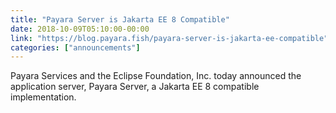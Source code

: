 ```yaml
---
title: "Payara Server is Jakarta EE 8 Compatible"
date: 2018-10-09T05:10:00-00:00
link: "https://blog.payara.fish/payara-server-is-jakarta-ee-compatible"
categories: ["announcements"]
---
```


Payara Services and the Eclipse Foundation, Inc. today announced the application server, Payara Server, a Jakarta EE 8 compatible implementation.

<!--more-->

